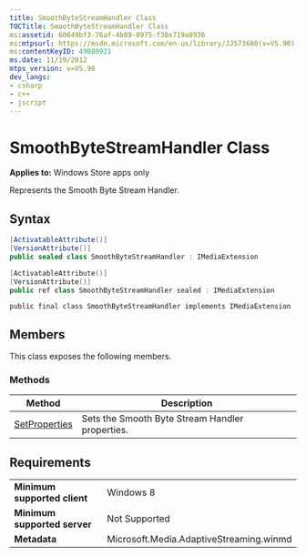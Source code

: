 ```yaml
---
title: SmoothByteStreamHandler Class
TOCTitle: SmoothByteStreamHandler Class
ms:assetid: 60649bf3-76af-4b89-8975-f38e719a8936
ms:mtpsurl: https://msdn.microsoft.com/en-us/library/JJ573680(v=VS.90)
ms:contentKeyID: 49080921
ms.date: 11/19/2012
mtps_version: v=VS.90
dev_langs:
- csharp
- c++
- jscript
---
```


# SmoothByteStreamHandler Class

**Applies to:** Windows Store apps only

Represents the Smooth Byte Stream Handler.

## Syntax

``` csharp
[ActivatableAttribute()]
[VersionAttribute()]
public sealed class SmoothByteStreamHandler : IMediaExtension
```

``` c++
[ActivatableAttribute()]
[VersionAttribute()]
public ref class SmoothByteStreamHandler sealed : IMediaExtension
```

``` jscript
public final class SmoothByteStreamHandler implements IMediaExtension
```

## Members

This class exposes the following members.

### Methods

|Method|Description|
|--- |--- |
|[SetProperties](smoothbytestreamhandler-setproperties-method.md)|Sets the Smooth Byte Stream Handler properties.|


## Requirements

|||
|--- |--- |
|**Minimum supported client**|Windows 8|
|**Minimum supported server**|Not Supported|
|**Metadata**|Microsoft.Media.AdaptiveStreaming.winmd|

